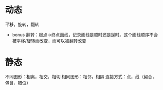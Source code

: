 # 动态
平移，旋转，翻转
- bonus
翻转：起点->终点画线，记录画线是顺时还是逆时。这个画线顺序不会被平移/旋转而改变，而可以被翻转改变


# 静态
不同图形：相离，相交，相切
相同图形：相邻，相隔
连接方式：点，线（契合，包含，错位）

